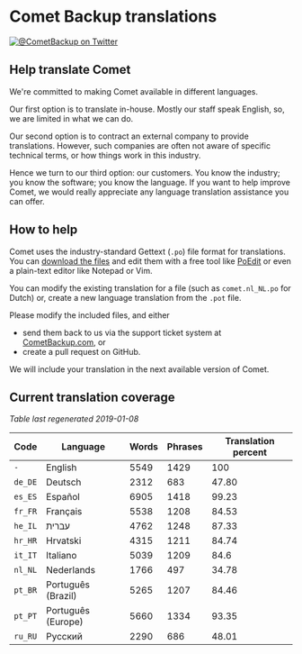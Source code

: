 # Comet Backup translations

[![@CometBackup on Twitter](https://img.shields.io/badge/twitter-%40CometBackup-blue.svg?style=flat)](https://twitter.com/CometBackup)

## Help translate Comet

We're committed to making Comet available in different languages.

Our first option is to translate in-house. Mostly our staff speak English, so, we are limited in what we can do.

Our second option is to contract an external company to provide translations. However, such companies are often not aware of specific technical terms, or how things work in this industry.

Hence we turn to our third option: our customers. You know the industry; you know the software; you know the language. If you want to help improve Comet, we would really appreciate any language translation assistance you can offer.

## How to help

Comet uses the industry-standard Gettext (`.po`) file format for translations. You can [download the files](https://github.com/CometBackup/translations/archive/master.zip) and edit them with a free tool like [PoEdit](https://poedit.net/) or even a plain-text editor like Notepad or Vim.

You can modify the existing translation for a file (such as `comet.nl_NL.po` for Dutch) or, create a new language translation from the `.pot` file.

Please modify the included files, and either 
- send them back to us via the support ticket system at [CometBackup.com](https://cometbackup.com/), or
- create a pull request on GitHub.

We will include your translation in the next available version of Comet.

## Current translation coverage

*Table last regenerated 2019-01-08*

|Code    |Language              |Words   |Phrases |Translation percent
|--------|----------------------|--------|--------|---------
|`-`     |English               |    5549|    1429|     100
|`de_DE` |Deutsch               |    2312|     683|   47.80
|`es_ES` |Español               |    6905|    1418|   99.23
|`fr_FR` |Français              |    5538|    1208|   84.53
|`he_IL` |עברית‬                 |    4762|    1248|   87.33
|`hr_HR` |Hrvatski              |    4315|    1211|   84.74
|`it_IT` |Italiano              |    5039|    1209|    84.6
|`nl_NL` |Nederlands            |    1766|     497|   34.78
|`pt_BR` |Português (Brazil)    |    5265|    1207|   84.46
|`pt_PT` |Português (Europe)    |    5660|    1334|   93.35
|`ru_RU` |Русский               |    2290|     686|   48.01
